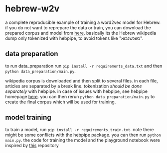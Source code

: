 # hebrew-w2v
a complete reproducible example of training a word2vec model for Hebrew. if you do not want to reprepare the data or train,
you can download the prepared corpus and model from [here](https://drive.google.com/drive/folders/1RDj6Gaa5t4jtd-VtsAqyZWyk6e7o2Xux?usp=sharing).
basically its the Hebrew wikipedia dump only tokenized with hebpipe, to avoid tokens like "כשכשנבוא".

## data preparation
to run data_preparation run `pip install -r requirements_data.txt` and then `python data_preparation/main.py`. 

wikipedia corpus is downloaded and then split to several files. in each file, articles are separated by a break line.
tokenization *should be done separately* with hebpipe. 
in case of issues with hebpipe, see hebpipe homepage [here](https://github.com/amir-zeldes/HebPipe).
you can then rerun `python data_preparation/main.py` to create the final corpus which will be used for training.

## model training
to train a model, run `pip install -r requirements_train.txt`. note there might be some conflicts with the hebpipe package.
you can then run `python main.py`. the code for training the model and the playground notebook were inspired by 
[this](https://github.com/liorshk/wordembedding-hebrew/blob/master/word2vec.py) repository 